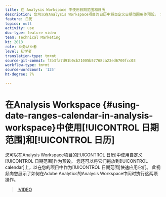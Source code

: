 ```yaml
---
title: 在 Analysis Workspace 中使用日期范围和日历
description: 您可以在Analysis Workspace项目的日历中将自定义日期范围用作预设。 您还可以将它们拖放到日历上，以便在项目中将它们快速应用为日期范围。 此视频向您展示了如何在Adobe Analytics的Analysis Workspace中同时执行这两项操作。
feature: 日历
topics: null
activity: use
doc-type: feature video
team: Technical Marketing
kt: 2013
role: 业务从业者
level: 初学者
translation-type: tm+mt
source-git-commit: f3b3fa7d91b0cb21005b57768ca23ed6700fcc03
workflow-type: tm+mt
source-wordcount: '125'
ht-degree: 7%

---
```



# 在Analysis Workspace {#using-date-ranges-calendar-in-analysis-workspace}中使用[!UICONTROL 日期范围]和[!UICONTROL 日历]

您可以在Analysis Workspace项目的[!UICONTROL 日历]中使用自定义[!UICONTROL 日期范围]作为预设。 您还可以将它们拖放到[!UICONTROL calendar]上，以在您的项目中作为[!UICONTROL 日期范围]快速应用它们。 此视频向您展示了如何在Adobe Analytics的Analysis Workspace中同时执行这两项操作。

>[!VIDEO](https://video.tv.adobe.com/v/23973/?quality=12)
